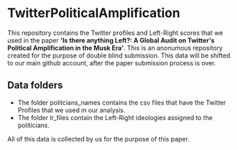 # TwitterPoliticalAmplification

This repository contains the Twitter profiles and Left-Right scores that we used in the paper **'Is there anything Left?: A Global Audit on Twitter's Political Amplification in the Musk Era'**. This is an anonumous repository created for the purpose of double blind submission. This data will be shifted to our main github account, after the paper submission process is over.

## Data folders

* The folder politcians_names contains the csv files that have the Twitter Profiles that we used in our analysis.
* The folder lr_files contain the Left-Right ideologies assigned to the politicians.

All of this data is collected by us for the purpose of this paper.
